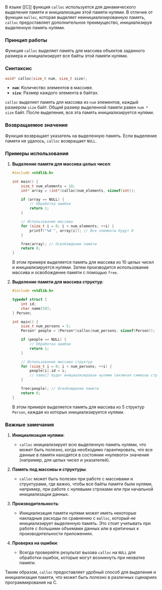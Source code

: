 В языке [[C]] функция `calloc` используется для динамического выделения памяти и инициализации этой памяти нулями. В отличие от функции `malloc`, которая выделяет неинициализированную память, `calloc` предоставляет дополнительное преимущество, инициализируя выделенную память нулями.

### Принцип работы

Функция `calloc` выделяет память для массива объектов заданного размера и инициализирует все байты этой памяти нулями. 

### Синтаксис

```c
void* calloc(size_t num, size_t size);
```

- **`num`**: Количество элементов в массиве.
- **`size`**: Размер каждого элемента в байтах.

`calloc` выделяет память для массива из `num` элементов, каждый размером `size` байт. Общий размер выделенной памяти равен `num * size` байт. После выделения, вся эта память инициализируется нулями.

### Возвращаемое значение

Функция возвращает указатель на выделенную память. Если выделение памяти не удалось, `calloc` возвращает `NULL`.

### Примеры использования

1. **Выделение памяти для массива целых чисел**:

   ```c
   #include <stdlib.h>

   int main() {
       size_t num_elements = 10;
       int* array = (int*)calloc(num_elements, sizeof(int));

       if (array == NULL) {
           // Обработка ошибки
           return 1;
       }

       // Использование массива
       for (size_t i = 0; i < num_elements; ++i) {
           printf("%d ", array[i]); // Все элементы будут 0
       }

       free(array); // Освобождение памяти
       return 0;
   }
   ```

   В этом примере выделяется память для массива из 10 целых чисел и инициализируется нулями. Затем производится использование массива и освобождение памяти с помощью `free`.

2. **Выделение памяти для массива структур**:

   ```c
   #include <stdlib.h>

   typedef struct {
       int id;
       char name[50];
   } Person;

   int main() {
       size_t num_persons = 5;
       Person* people = (Person*)calloc(num_persons, sizeof(Person));

       if (people == NULL) {
           // Обработка ошибки
           return 1;
       }

       // Использование массива структур
       for (size_t i = 0; i < num_persons; ++i) {
           people[i].id = i;
           // name[] будет инициализирован нулями (включая символы строки)
       }

       free(people); // Освобождение памяти
       return 0;
   }
   ```

   В этом примере выделяется память для массива из 5 структур `Person`, каждая из которых инициализируется нулями.

### Важные замечания

1. **Инициализация нулями**:
   - `calloc` инициализирует всю выделенную память нулями, что может быть полезно, когда необходимо гарантировать, что все данные в памяти находятся в состоянии «нулевого» значения (например, для целых чисел и указателей).

2. **Память под массивы и структуры**:
   - `calloc` может быть полезен при работе с массивами и структурами, где важно, чтобы все байты памяти были нулями, например, при работе с нулевыми строками или при начальной инициализации данных.

3. **Производительность**:
   - Инициализация памяти нулями может иметь некоторые накладные расходы по сравнению с `malloc`, который не инициализирует выделенную память. Это стоит учитывать при работе с большими объемами данных или в критичных к производительности приложениях.

4. **Проверка на ошибки**:
   - Всегда проверяйте результат вызова `calloc` на `NULL` для обработки ошибок, которые могут возникнуть при нехватке памяти.

Таким образом, `calloc` предоставляет удобный способ для выделения и инициализации памяти, что может быть полезно в различных сценариях программирования на C.
